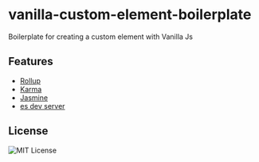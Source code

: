 # vanilla-custom-element-boilerplate
Boilerplate for creating a custom element with Vanilla Js<br/>

## Features

- [Rollup](http://rollupjs.org/)
- [Karma](https://karma-runner.github.io/latest/index.html)
- [Jasmine](https://jasmine.github.io/)
- [es dev server](https://www.npmjs.com/package/es-dev-server)

## License

<img src="https://img.shields.io/badge/license-MIT-blue.svg" alt="MIT License">
